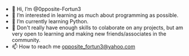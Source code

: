 - 👋 Hi, I’m @0pposite-Fortun3 
- 👀 I’m interested in learning as much about programming as possible.
- 🌱 I’m currently learning Python.
- 💞️ Don't really have enough skills to colaborate on any projects, but am very open to learning and making new friends/associates in the community.
- 📫 How to reach me opposite_fortun3@yahoo.com

<!---
0pposite-Fortun3/0pposite-Fortun3 is a ✨ special ✨ repository because its `README.md` (this file) appears on your GitHub profile.
You can click the Preview link to take a look at your changes.
--->

